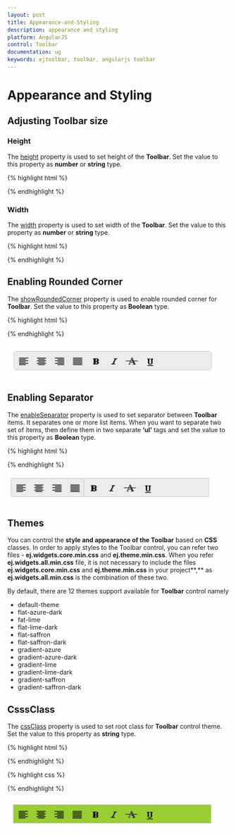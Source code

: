 ```yaml
---
layout: post
title: Appearance-and-Styling
description: appearance and styling 
platform: AngularJS
control: Toolbar
documentation: ug
keywords: ejtoolbar, toolbar, angularjs toolbar 
---
```


# Appearance and Styling 

## Adjusting Toolbar size

### Height

The [height](https://help.syncfusion.com/api/js/ejtoolbar#members:height) property is used to set height of the **Toolbar**. Set the value to this property as **number** or **string** type.

{% highlight html %}

<div id="toolbarcontent" ej-toolbar e-height="300">
</div>
    
{% endhighlight %}

### Width

The [width](https://help.syncfusion.com/api/js/ejtoolbar#members:width) property is used to set width of the **Toolbar**. Set the value to this property as **number** or **string** type.

{% highlight html %}

<div id="toolbarcontent" ej-toolbar e-width="300">
</div>

{% endhighlight %}

## Enabling Rounded Corner 

The [showRoundedCorner](https://help.syncfusion.com/api/js/ejtoolbar#members:showroundedcorner) property is used to enable rounded corner for **Toolbar**. Set the value to this property as **Boolean** type.


{% highlight html %}

 <div id="toolbarcontent" ej-toolbar e-width="300" e-showroundedcorner="true">
 </div>

{% endhighlight %}

![](Appearance-and-Styling_images/Appearance-and-Styling_img1.png)


## Enabling Separator 

The [enableSeparator](https://help.syncfusion.com/api/js/ejtoolbar#members:enableseparator) property is used to set separator between **Toolbar** items. It separates one or more list items. When you want to separate two set of items, then define them in two separate **‘ul’** tags and set the value to this property as **Boolean** type.

{% highlight html %}

<div id="toolbarcontent" ej-toolbar e-width="300" e-enableseparator="true">
</div>

{% endhighlight %}

![](Appearance-and-Styling_images/Appearance-and-Styling_img2.png)

## Themes

You can control the **style and appearance of the Toolbar** based on **CSS** classes. In order to apply styles to the Toolbar control, you can refer two files - **ej.widgets.core.min.css** and **ej.theme.min.css**. When you refer **ej.widgets.all.min.css** file, it is not necessary to include the files **ej.widgets.core.min.css** and **ej.theme.min.css** in your project**,** as **ej.widgets.all.min.css** is the combination of these two. 

By default, there are 12 themes support available for **Toolbar** control namely

* default-theme
* flat-azure-dark
* fat-lime
* flat-lime-dark
* flat-saffron
* flat-saffron-dark
* gradient-azure
* gradient-azure-dark
* gradient-lime
* gradient-lime-dark
* gradient-saffron
* gradient-saffron-dark

## CsssClass 

The [cssClass](https://help.syncfusion.com/api/js/ejtoolbar#members:cssclass) property is used to set root class for **Toolbar** control theme. Set the value to this property as **string** type.

{% highlight html %}
      
<div id="toolbarcontent" ej-toolbar e-width="300" e-cssclass="gradient-lime">
</div>

{% endhighlight %}

{% highlight css %}

<style>
    .gradient-lime {
        background-color: yellowgreen;
    }
</style>

{% endhighlight %}

![](Appearance-and-Styling_images/Appearance-and-Styling_img3.png)